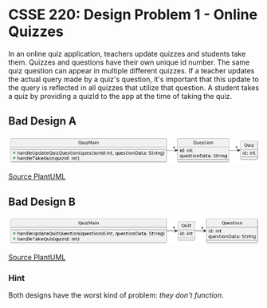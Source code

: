 # CSSE 220: Design Problem 1 - Online Quizzes
In an online quiz application, teachers update quizzes and students take them.  Quizzes and questions have their own unique id number. The same quiz question can appear in multiple different quizzes.  If a teacher updates the actual query made by a quiz's question, it's important that this update to the query is reflected in all quizzes that utilize that question. A student takes a quiz by providing a quizId to the app at the time of taking the quiz.

## Bad Design A
<img src="DP1_A.png" alt="Bad Design A" width="800"/>

[Source PlantUML](http://www.plantuml.com/plantuml/uml/RP31Ja8n44NtynKtR0IL7s1XC75Z8b62VC24LfXGva4xNQZntssfaFSIDvDfJywzQTDUzCYH3qZs6NoPKJQM3u5edenZMs_m5bXjlNZ1HnVnga7KOvdb2wikP9DEyKYq2PpI-Nh1elWc07SxLXVy-kZOV4NBx5CLngU_vTdDHEqUb_CJ6y-miYYwdVGYtdb_3XYVoYWIYZMXdtvjgvJ6-gWb3p7mRsNLha-OHjdkRFemkXrTK-Yo36XLYEPUNVsnNm00)

## Bad Design B
<img src="DP1_B.png" alt="Bad Design B" width="800"/>

[Source PlantUML](http://www.plantuml.com/plantuml/uml/RP1DJiCm48NtFiLJDr2W5-W2WSG6YGggqWECQjEEuao2FLuGnDtn3w20s4IJ-VIz9q_iM4OAr2FgctVv6_YWgVV6t4IbqCOpF7aItMyUy384F8fdSTWcdh0RV58U1BV673p5MDSROi6x0N1v8h7UxKTBwWhQ9XUBSFxwDTpRDOjUuVl_ZfJMs6bWEIvd4S_KrO0iyfGbP6jfFkQrhP8RcwEM_1i3_rOMxUS9gy37awwk5nUBMb39dssBCFbWJcmvroS0)

### Hint
Both designs have the worst kind of problem: *they don’t function*.